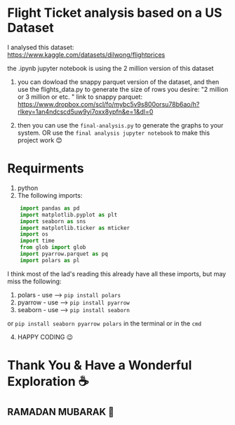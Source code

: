 # Flight Ticket analysis based on a US Dataset

I analysed this dataset: https://www.kaggle.com/datasets/dilwong/flightprices

the .ipynb jupyter notebook is using the 2 million version of this dataset


1. you can dowload the snappy parquet version of the dataset, and then use the flights_data.py to generate the size of rows you desire: "2 million or 3 million or etc. "
   link to snappy parquet: https://www.dropbox.com/scl/fo/mybc5v9s800orsu78b6ao/h?rlkey=1an4ndcscd5uw9yi7oxx8ypfn&e=1&dl=0

2. then you can use the `final-analysis.py` to generate the graphs to your system. OR use the `final analysis jupyter notebook` to make this project work 😊

# Requirments 
1. python
2. The following imports:
  ```python
      import pandas as pd
      import matplotlib.pyplot as plt
      import seaborn as sns
      import matplotlib.ticker as mticker
      import os
      import time
      from glob import glob
      import pyarrow.parquet as pq
      import polars as pl
   ```

I think most of the lad's reading this already have all these imports, but may miss the following: 
1. polars - use --> `pip install polars`
2. pyarrow - use --> `pip install pyarrow`
3. seaborn - use --> `pip install seaborn`

or `pip install seaborn pyarrow polars` in the terminal or in the `cmd`

4. HAPPY CODING 😉



# Thank You & Have a Wonderful Exploration ☕️
## RAMADAN MUBARAK 🌙

